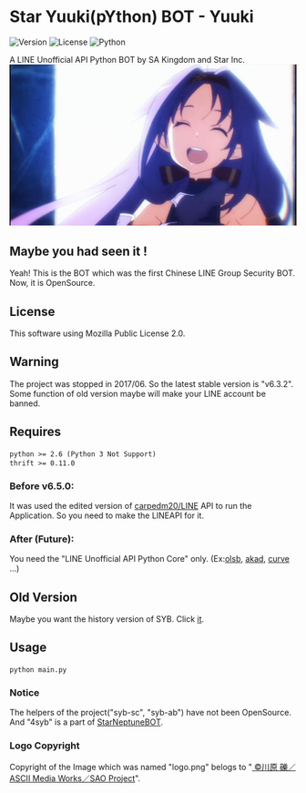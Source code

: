 Star Yuuki(pYthon) BOT - Yuuki
==================
![Version](https://img.shields.io/badge/v6.3.0-OpenSource-%233FF33.svg) ![License](https://img.shields.io/badge/license-MPL--2.0-%20%09%23FF8800.svg) ![Python](https://img.shields.io/badge/python-2.x-%230066FF.svg)

A LINE Unofficial API  Python BOT by SA Kingdom and Star Inc.
![ICON](logo.png)

## Maybe you had seen it !
Yeah! This is the BOT which was the first Chinese LINE Group Security BOT.
Now, it is OpenSource.

## License
This software using Mozilla Public License 2.0.

## Warning
The project was stopped in 2017/06. So the latest stable version is "v6.3.2". Some function of old version maybe will make your LINE account be banned.

## Requires
    python >= 2.6 (Python 3 Not Support)
    thrift >= 0.11.0

### Before v6.5.0:
It was used the edited version of [carpedm20/LINE](https://github.com/carpedm20/LINE) API to run the Application. So you need to make the LINEAPI for it.

### After (Future):
You need the "LINE  Unofficial  API Python Core" only. (Ex:[olsb](https://github.com/star-inc/olsb_cores),  [akad](https://pypi.org/project/akad), [curve](https://pypi.org/project/curve) ...)

## Old Version
Maybe you want the history version of SYB. Click [it](https://github.com/star-inc/star_yuuki_bot/releases/tag/old_version).

## Usage
    python main.py

### Notice
The helpers of the project("syb-sc", "syb-ab") have not been  OpenSource. And "4syb" is a part of [StarNeptuneBOT](https://starinc.xyz/snb).

### Logo Copyright
Copyright of the Image which was named "logo.png" belogs to "[ 	©川原 礫／ASCII Media Works／SAO Project](https://www.aniplex.co.jp/)".